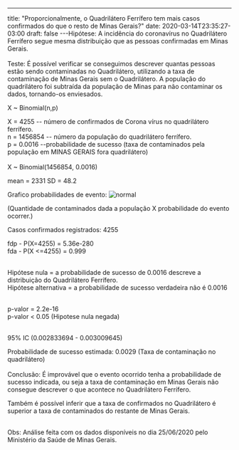 ---
title: "Proporcionalmente, o Quadrilátero Ferrífero tem mais casos confirmados do que o resto de Minas Gerais?"
date: 2020-03-14T23:35:27-03:00
draft: false
---Hipótese:
A incidência do coronavírus no Quadrilátero Ferrífero segue mesma distribuição que as pessoas confirmadas em Minas Gerais.<br><br>
Teste:
É possível verificar se conseguimos descrever quantas pessoas estão sendo contaminadas no Quadrilátero, utilizando a taxa de contaminação de Minas Gerais sem o Quadrilátero.
A população do quadrilátero foi subtraída da população de Minas para não contaminar os dados, tornando-os enviesados.

X ~ Binomial(n,p)

X = 4255 -- número de confirmados de Corona vírus no quadrilátero
ferrífero.<br>
n = 1456854 -- número da população do quadrilátero ferrífero.<br>
p = 0.0016 --probabilidade de sucesso (taxa de contaminados pela população em MINAS GERAIS fora quadrilátero)<br><br>
X ~ Binomial(1456854, 0.0016)

mean = 2331
SD = 48.2

Grafico probabilidades de evento:
![normal](/grafico_site_quadri.jpg)

(Quantidade de contaminados dada a população X probabilidade do evento ocorrer.)

Casos confirmados registrados: 4255<br>

fdp - P(X=4255) = 5.36e-280<br>
fda - P(X <=4255) = 0.999<br><br>


Hipótese nula = a probabilidade de sucesso de 0.0016 descreve a distribuição do Quadrilátero Ferrífero.<br>
Hipótese alternativa = a probabilidade de sucesso verdadeira não é 0.0016<br><br>

p-valor = 2.2e-16<br>
p-valor < 0.05 (Hipotese nula negada)<br><br>


95% IC (0.002833694 - 0.003009645)

Probabilidade de sucesso estimada: 0.0029 (Taxa de contaminação no quadrilátero)
<br><br>
Conclusão:
É improvável que o evento ocorrido tenha a probabilidade de sucesso indicada, ou seja a taxa de contaminação em Minas Gerais não consegue descrever o que acontece no Quadrilátero Ferrífero.

Também é possível inferir que a taxa de confirmados no Quadrilátero é superior a taxa de contaminados do restante de Minas Gerais.
<br><br>

Obs: Análise feita com os dados disponíveis no dia 25/06/2020 pelo Ministério da Saúde de Minas Gerais.
